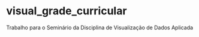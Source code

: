 # visual_grade_curricular
Trabalho para o Seminário da Disciplina de Visualização de Dados Aplicada

